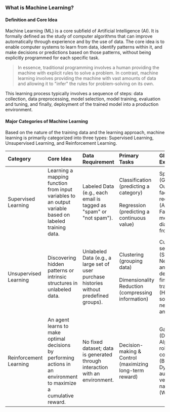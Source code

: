 ### What is Machine Learning?

#### Definition and Core Idea

Machine Learning (ML) is a core subfield of Artificial Intelligence (AI). It is formally defined as the study of computer algorithms that can improve automatically through experience and by the use of data. The core idea is to enable computer systems to learn from data, identify patterns within it, and make decisions or predictions based on those patterns, without being explicitly programmed for each specific task.

> In essence, traditional programming involves a human providing the machine with explicit rules to solve a problem. In contrast, machine learning involves providing the machine with vast amounts of data and allowing it to "infer" the rules for problem-solving on its own.

This learning process typically involves a sequence of steps: data collection, data preprocessing, model selection, model training, evaluation and tuning, and finally, deployment of the trained model into a production environment.

#### Major Categories of Machine Learning

Based on the nature of the training data and the learning approach, machine learning is primarily categorized into three types: Supervised Learning, Unsupervised Learning, and Reinforcement Learning.

|Category|Core Idea|Data Requirement|Primary Tasks|Global Examples|
|:-|:-|:-|:-|:-|
|Supervised Learning|Learning a mapping function from input variables to an output variable based on labeled training data.|Labeled Data (e.g., each email is tagged as "spam" or "not spam").|Classification (predicting a category) <br><br> Regression (predicting a continuous value)|Spam filters (Gmail, Outlook), face recognition (Apple's Face ID), medical diagnosis from images.|
|Unsupervised Learning|Discovering hidden patterns or intrinsic structures in unlabeled data.|Unlabeled Data (e.g., a large set of user purchase histories without predefined groups).|Clustering (grouping data) <br><br> Dimensionality Reduction (compressing information)|Customer segmentation (Spotify, Netflix), anomaly detection in financial transactions (HSBC, Visa), social network analysis.|
|Reinforcement Learning|An agent learns to make optimal decisions by performing actions in an environment to maximize a cumulative reward.|No fixed dataset; data is generated through interaction with an environment.|Decision-making & Control (maximizing long-term reward)|Game AI (DeepMind's AlphaGo), robotic control (Boston Dynamics), autonomous vehicle navigation (Waymo).|